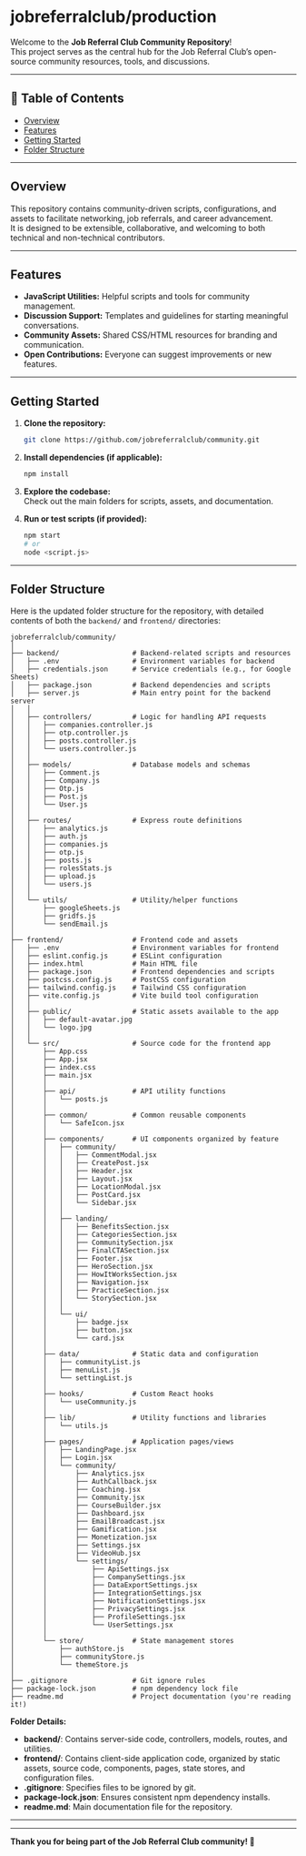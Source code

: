 # jobreferralclub/production

Welcome to the **Job Referral Club Community Repository**!  
This project serves as the central hub for the Job Referral Club’s open-source community resources, tools, and discussions.

---

## 📝 Table of Contents

- [Overview](#overview)
- [Features](#features)
- [Getting Started](#getting-started)
- [Folder Structure](#folder-structure)

---

## Overview

This repository contains community-driven scripts, configurations, and assets to facilitate networking, job referrals, and career advancement.  
It is designed to be extensible, collaborative, and welcoming to both technical and non-technical contributors.

---

## Features

- **JavaScript Utilities:** Helpful scripts and tools for community management.
- **Discussion Support:** Templates and guidelines for starting meaningful conversations.
- **Community Assets:** Shared CSS/HTML resources for branding and communication.
- **Open Contributions:** Everyone can suggest improvements or new features.

---

## Getting Started

1. **Clone the repository:**
   ```bash
   git clone https://github.com/jobreferralclub/community.git
   ```
2. **Install dependencies (if applicable):**
   ```bash
   npm install
   ```
3. **Explore the codebase:**  
   Check out the main folders for scripts, assets, and documentation.

4. **Run or test scripts (if provided):**
   ```bash
   npm start
   # or
   node <script.js>
   ```

---

## Folder Structure

Here is the updated folder structure for the repository, with detailed contents of both the `backend/` and `frontend/` directories:

```
jobreferralclub/community/
│
├── backend/                  # Backend-related scripts and resources
│   ├── .env                  # Environment variables for backend
│   ├── credentials.json      # Service credentials (e.g., for Google Sheets)
│   ├── package.json          # Backend dependencies and scripts
│   ├── server.js             # Main entry point for the backend server
│   │
│   ├── controllers/          # Logic for handling API requests
│   │   ├── companies.controller.js
│   │   ├── otp.controller.js
│   │   ├── posts.controller.js
│   │   └── users.controller.js
│   │
│   ├── models/               # Database models and schemas
│   │   ├── Comment.js
│   │   ├── Company.js
│   │   ├── Otp.js
│   │   ├── Post.js
│   │   └── User.js
│   │
│   ├── routes/               # Express route definitions
│   │   ├── analytics.js
│   │   ├── auth.js
│   │   ├── companies.js
│   │   ├── otp.js
│   │   ├── posts.js
│   │   ├── rolesStats.js
│   │   ├── upload.js
│   │   └── users.js
│   │
│   └── utils/                # Utility/helper functions
│       ├── googleSheets.js
│       ├── gridfs.js
│       └── sendEmail.js
│
├── frontend/                 # Frontend code and assets
│   ├── .env                  # Environment variables for frontend
│   ├── eslint.config.js      # ESLint configuration
│   ├── index.html            # Main HTML file
│   ├── package.json          # Frontend dependencies and scripts
│   ├── postcss.config.js     # PostCSS configuration
│   ├── tailwind.config.js    # Tailwind CSS configuration
│   ├── vite.config.js        # Vite build tool configuration
│   │
│   ├── public/               # Static assets available to the app
│   │   ├── default-avatar.jpg
│   │   └── logo.jpg
│   │
│   └── src/                  # Source code for the frontend app
│       ├── App.css
│       ├── App.jsx
│       ├── index.css
│       ├── main.jsx
│       │
│       ├── api/              # API utility functions
│       │   └── posts.js
│       │
│       ├── common/           # Common reusable components
│       │   └── SafeIcon.jsx
│       │
│       ├── components/       # UI components organized by feature
│       │   ├── community/
│       │   │   ├── CommentModal.jsx
│       │   │   ├── CreatePost.jsx
│       │   │   ├── Header.jsx
│       │   │   ├── Layout.jsx
│       │   │   ├── LocationModal.jsx
│       │   │   ├── PostCard.jsx
│       │   │   └── Sidebar.jsx
│       │   │
│       │   ├── landing/
│       │   │   ├── BenefitsSection.jsx
│       │   │   ├── CategoriesSection.jsx
│       │   │   ├── CommunitySection.jsx
│       │   │   ├── FinalCTASection.jsx
│       │   │   ├── Footer.jsx
│       │   │   ├── HeroSection.jsx
│       │   │   ├── HowItWorksSection.jsx
│       │   │   ├── Navigation.jsx
│       │   │   ├── PracticeSection.jsx
│       │   │   └── StorySection.jsx
│       │   │
│       │   └── ui/
│       │       ├── badge.jsx
│       │       ├── button.jsx
│       │       └── card.jsx
│       │
│       ├── data/             # Static data and configuration
│       │   ├── communityList.js
│       │   ├── menuList.js
│       │   └── settingList.js
│       │
│       ├── hooks/            # Custom React hooks
│       │   └── useCommunity.js
│       │
│       ├── lib/              # Utility functions and libraries
│       │   └── utils.js
│       │
│       ├── pages/            # Application pages/views
│       │   ├── LandingPage.jsx
│       │   ├── Login.jsx
│       │   └── community/
│       │       ├── Analytics.jsx
│       │       ├── AuthCallback.jsx
│       │       ├── Coaching.jsx
│       │       ├── Community.jsx
│       │       ├── CourseBuilder.jsx
│       │       ├── Dashboard.jsx
│       │       ├── EmailBroadcast.jsx
│       │       ├── Gamification.jsx
│       │       ├── Monetization.jsx
│       │       ├── Settings.jsx
│       │       ├── VideoHub.jsx
│       │       └── settings/
│       │           ├── ApiSettings.jsx
│       │           ├── CompanySettings.jsx
│       │           ├── DataExportSettings.jsx
│       │           ├── IntegrationSettings.jsx
│       │           ├── NotificationSettings.jsx
│       │           ├── PrivacySettings.jsx
│       │           ├── ProfileSettings.jsx
│       │           └── UserSettings.jsx
│       │
│       └── store/            # State management stores
│           ├── authStore.js
│           ├── communityStore.js
│           └── themeStore.js
│
├── .gitignore                # Git ignore rules
├── package-lock.json         # npm dependency lock file
├── readme.md                 # Project documentation (you're reading it!)
```

**Folder Details:**

- **backend/**: Contains server-side code, controllers, models, routes, and utilities.
- **frontend/**: Contains client-side application code, organized by static assets, source code, components, pages, state stores, and configuration files.
- **.gitignore**: Specifies files to be ignored by git.
- **package-lock.json**: Ensures consistent npm dependency installs.
- **readme.md**: Main documentation file for the repository.

---
---

**Thank you for being part of the Job Referral Club community! 🚀**
